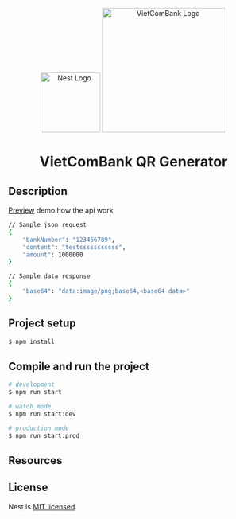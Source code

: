 <p align="center">
  <a href="http://nestjs.com/" target="blank"><img src="https://nestjs.com/img/logo-small.svg" width="120" alt="Nest Logo" /></a>
  <img src="https://vinfruits.com/wp-content/uploads/2024/06/logo-vietcombank-khong-slogan-300x111.png" alt="VietComBank Logo" width="250px">
</p>

</p>
<h1 align="center">VietComBank QR Generator</h1>

## Description

[Preview](https://103.252.93.54) demo how the api work

```bash
// Sample json request
{
    "bankNumber": "123456789",
    "content": "testsssssssssss",
    "amount": 1000000
}
```
```bash
// Sample data response
{
    "base64": "data:image/png;base64,<base64 data>"
}
```

## Project setup

```bash
$ npm install
```

## Compile and run the project

```bash
# development
$ npm run start

# watch mode
$ npm run start:dev

# production mode
$ npm run start:prod
```

## Resources


## License

Nest is [MIT licensed](https://github.com/nestjs/nest/blob/master/LICENSE).
